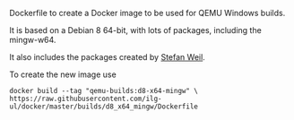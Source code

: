 Dockerfile to create a Docker image to be used for QEMU Windows builds.

It is based on a Debian 8 64-bit, with lots of packages, including the mingw-w64.

It also includes the packages created by [Stefan Weil](http://qemu.weilnetz.de/debian/).

To create the new image use

    docker build --tag "qemu-builds:d8-x64-mingw" \
    https://raw.githubusercontent.com/ilg-ul/docker/master/builds/d8_x64_mingw/Dockerfile


